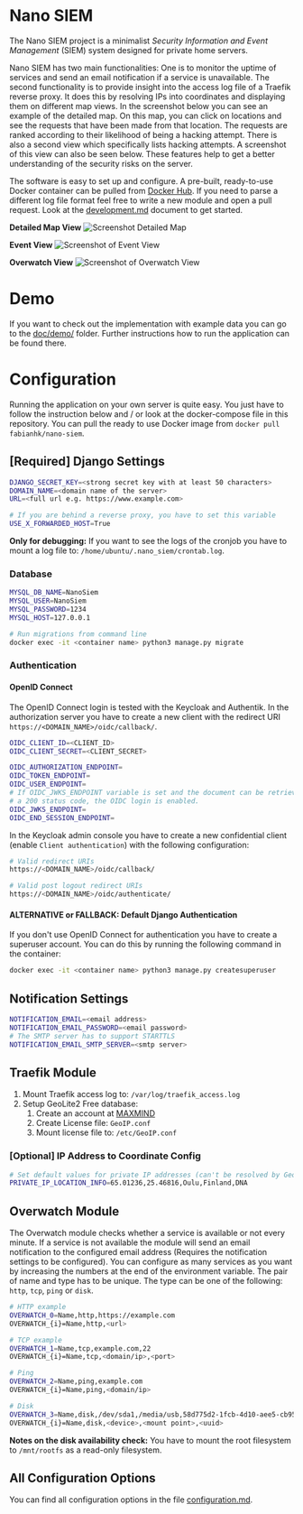 # Nano SIEM

The Nano SIEM project is a minimalist *Security Information 
and Event Management* (SIEM) system designed for private home servers.

Nano SIEM has two main functionalities:
One is to monitor the uptime of services and send an email notification if 
a service is unavailable.
The second functionality is to provide insight into the access log file of a 
Traefik reverse proxy. It does this by resolving IPs into
coordinates and displaying them on different map views. In the
screenshot below you can see an example of the detailed map.
On this map, you can click on locations and see the requests that
have been made from that location. The requests are ranked according to their likelihood
of being a hacking attempt. There is also a second view
which specifically lists hacking attempts. A screenshot of this view
can also be seen below. These features help to get
a better understanding of the security risks on the server.

The software is easy to set up and configure.
A pre-built, ready-to-use Docker container can be pulled from [Docker Hub](https://hub.docker.com/r/fabianhk/nano-siem).
If you need to parse a different log file format feel free to write
a new module and open a pull request. Look at the [development.md](doc/development.md)
document to get started.

**Detailed Map View**
![Screenshot Detailed Map](doc/screenshot_detailed_map.png)

**Event View**
![Screenshot of Event View](doc/screenshot_event_view.png)

**Overwatch View**
![Screenshot of Overwatch View](doc/screenshot_overwatch.png)

# Demo

If you want to check out the implementation with example
data you can go to the [doc/demo/](doc/demo/) folder.
Further instructions how to run the application
can be found there.

# Configuration

Running the application on your own server is quite easy.
You just have to follow the instruction below 
and / or look at the docker-compose file in this
repository. You can pull the ready to use Docker image
from ``docker pull fabianhk/nano-siem``.

## [Required] Django Settings

```bash
DJANGO_SECRET_KEY=<strong secret key with at least 50 characters>
DOMAIN_NAME=<domain name of the server>
URL=<full url e.g. https://www.example.com>

# If you are behind a reverse proxy, you have to set this variable
USE_X_FORWARDED_HOST=True
```

**Only for debugging:**
If you want to see the logs of the cronjob you have to mount 
a log file to: ``/home/ubuntu/.nano_siem/crontab.log``.

### Database

```bash
MYSQL_DB_NAME=NanoSiem
MYSQL_USER=NanoSiem
MYSQL_PASSWORD=1234
MYSQL_HOST=127.0.0.1
```

```bash
# Run migrations from command line
docker exec -it <container name> python3 manage.py migrate
```

### Authentication

#### OpenID Connect

The OpenID Connect login is tested with the Keycloak and Authentik.
In the authorization server you have to create a new client with the redirect URI
``https://<DOMAIN_NAME>/oidc/callback/``.

```bash
OIDC_CLIENT_ID=<CLIENT_ID>
OIDC_CLIENT_SECRET=<CLIENT_SECRET>

OIDC_AUTHORIZATION_ENDPOINT=
OIDC_TOKEN_ENDPOINT=
OIDC_USER_ENDPOINT=
# If OIDC_JWKS_ENDPOINT variable is set and the document can be retrieved with
# a 200 status code, the OIDC login is enabled.
OIDC_JWKS_ENDPOINT=
OIDC_END_SESSION_ENDPOINT=
```

In the Keycloak admin console you have to create a new confidential client
(enable ``Client authentication``) with the following configuration:
```bash
# Valid redirect URIs
https://<DOMAIN_NAME>/oidc/callback/

# Valid post logout redirect URIs
https://<DOMAIN_NAME>/oidc/authenticate/
```

#### ALTERNATIVE or FALLBACK: Default Django Authentication

If you don't use OpenID Connect for authentication you have to
create a superuser account. You can do this by running the
following command in the container:

```bash
docker exec -it <container name> python3 manage.py createsuperuser
```



## Notification Settings

```bash
NOTIFICATION_EMAIL=<email address>
NOTIFICATION_EMAIL_PASSWORD=<email password>
# The SMTP server has to support STARTTLS
NOTIFICATION_EMAIL_SMTP_SERVER=<smtp server>
```

## Traefik Module

1. Mount Traefik access log to: `/var/log/traefik_access.log`
2. Setup GeoLite2 Free database:
   1. Create an account at [MAXMIND](https://dev.maxmind.com/geoip/geolite2-free-geolocation-data?lang=en)
   2. Create License file: `GeoIP.conf`
   3. Mount license file to: `/etc/GeoIP.conf`

### [Optional] IP Address to Coordinate Config

```bash
# Set default values for private IP addresses (can't be resolved by GeoLite2 db)
PRIVATE_IP_LOCATION_INFO=65.01236,25.46816,Oulu,Finland,DNA 
```

## Overwatch Module

The Overwatch module checks whether a service is available or not
every minute. If a service is not available the module will send
an email notification to the configured email address (Requires
the notification settings to be configured).
You can configure as many services as you want
by increasing the numbers at the end of the environment variable.
The pair of name and type has to be unique. The type can be one of
the following: ``http``, ``tcp``, ``ping`` or ``disk``.

```bash
# HTTP example
OVERWATCH_0=Name,http,https://example.com
OVERWATCH_{i}=Name,http,<url>

# TCP example
OVERWATCH_1=Name,tcp,example.com,22
OVERWATCH_{i}=Name,tcp,<domain/ip>,<port>

# Ping
OVERWATCH_2=Name,ping,example.com
OVERWATCH_{i}=Name,ping,<domain/ip>

# Disk
OVERWATCH_3=Name,disk,/dev/sda1,/media/usb,58d775d2-1fcb-4d10-aee5-cb956a86abd3
OVERWATCH_{i}=Name,disk,<device>,<mount point>,<uuid>
```

**Notes on the disk availability check:** You have to mount the root filesystem
to ``/mnt/rootfs`` as a read-only filesystem.

## All Configuration Options

You can find all configuration options in the file [configuration.md](doc/configuration.md).
